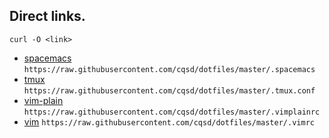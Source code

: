 ## Direct links.

`curl -O <link>`

* [spacemacs](https://raw.githubusercontent.com/cqsd/dotfiles/master/.spacemacs) `https://raw.githubusercontent.com/cqsd/dotfiles/master/.spacemacs`
* [tmux](https://raw.githubusercontent.com/cqsd/dotfiles/master/.tmux.conf) `https://raw.githubusercontent.com/cqsd/dotfiles/master/.tmux.conf`
* [vim-plain](https://raw.githubusercontent.com/cqsd/dotfiles/master/.vimplainrc) `https://raw.githubusercontent.com/cqsd/dotfiles/master/.vimplainrc`
* [vim](https://raw.githubusercontent.com/cqsd/dotfiles/master/.vimrc) `https://raw.githubusercontent.com/cqsd/dotfiles/master/.vimrc`
